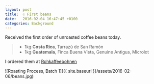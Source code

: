 ```yaml
---
layout: post
title:  ☉ First beans
date:   2016-02-04 16:47:45 +0100
categories: Background
---
```


Received the first order of unroasted coffee beans today.  

> * 1kg **Costa Rica**, Tarrazú de San Ramón
> * 1kg **Guatemala**, Finca Buena Vista, Genuine Antigua, Microlot

I ordered them at [Rohkaffeebohnen](http://www.rohkaffeebohnen.de)

![Roasting Process, Batch 1]({{ site.baseurl }}/assets/2016-02-06/beans.jpg)

